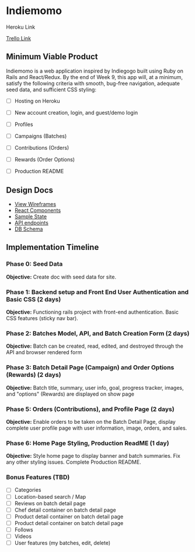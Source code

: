 # Indiemomo

Heroku Link

[Trello Link](https://trello.com/b/RGytZ2SN/indiemomo)

## Minimum Viable Product
Indiemomo is a web application inspired by Indiegogo built using Ruby on Rails and React/Redux. By the end of Week 9, this app will, at a minimum, satisfy the following criteria with smooth, bug-free navigation, adequate seed data, and sufficient CSS styling:

- [ ] Hosting on Heroku
- [ ] New account creation, login, and guest/demo login
- [ ] Profiles
- [ ] Campaigns (Batches)
- [ ] Contributions (Orders)
- [ ] Rewards (Order Options)
- [ ] Production README


## Design Docs
 - [View Wireframes](./docs/wireframes/)
- [React Components](./docs/component-hierarchy.md)
- [Sample State](./docs/sample-state.md)
- [API endpoints](./docs/api-endpoints.md)
- [DB Schema](./docs/schema.md)





## Implementation Timeline
### Phase 0: Seed Data
**Objective:** Create doc with seed data for site.

### Phase 1: Backend setup and Front End User Authentication and Basic CSS (2 days)
**Objective:** Functioning rails project with front-end authentication. Basic CSS features (sticky nav bar).

### Phase 2: Batches Model, API, and Batch Creation Form (2 days)
**Objective:** Batch can be created, read, edited, and destroyed through the API and browser rendered form

### Phase 3: Batch Detail Page (Campaign) and Order Options (Rewards) (2 days)
**Objective:** Batch title, summary, user info, goal, progress tracker, images, and "options" (Rewards) are displayed on show page  

### Phase 5: Orders (Contributions), and Profile Page (2 days)
**Objective:** Enable orders to be taken on the Batch Detail Page, display complete user profile page with user information, image, orders, and sales.

### Phase 6: Home Page Styling, Production ReadME (1 day)
**Objective:** Style home page to display banner and batch summaries. Fix any other styling issues. Complete Production README.   


### Bonus Features (TBD)
- [ ] Categories
- [ ] Location-based search / Map
- [ ] Reviews on batch detail page
- [ ] Chef detail container on batch detail page
- [ ] Product detail container on batch detail page
- [ ] Product detail container on batch detail page
- [ ] Follows
- [ ] Videos
- [ ] User features (my batches, edit, delete)
